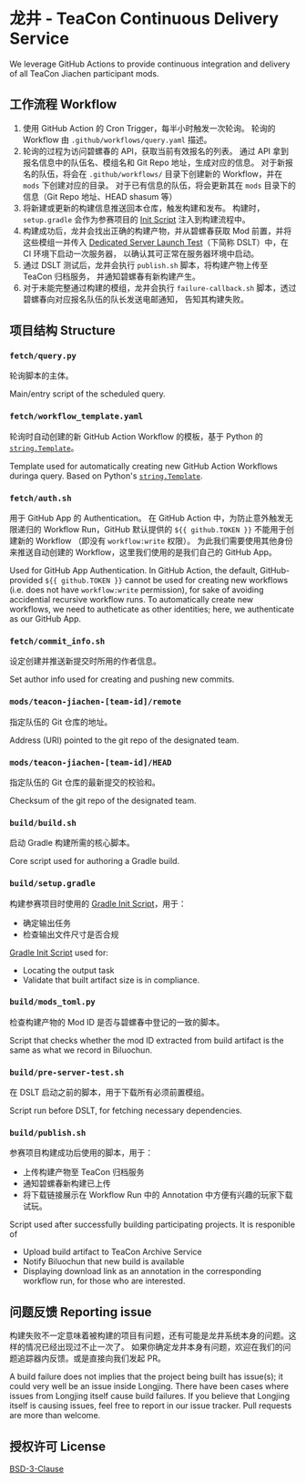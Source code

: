# 龙井 - TeaCon Continuous Delivery Service

We leverage GitHub Actions to provide continuous integration and delivery of all TeaCon Jiachen participant mods.

## 工作流程 Workflow

  1. 使用 GitHub Action 的 Cron Trigger，每半小时触发一次轮询。
     轮询的 Workflow 由 `.github/workflows/query.yaml` 描述。
  2. 轮询的过程为访问碧螺春的 API，获取当前有效报名的列表。
     通过 API 拿到报名信息中的队伍名、模组名和 Git Repo 地址，生成对应的信息。
     对于新报名的队伍，将会在 `.github/workflows/` 目录下创建新的 Workflow，并在 `mods` 下创建对应的目录。
     对于已有信息的队伍，将会更新其在 `mods` 目录下的信息（Git Repo 地址、HEAD shasum 等）
  3. 将新建或更新的构建信息推送回本仓库，触发构建和发布。
     构建时，`setup.gradle` 会作为参赛项目的 [Init Script][ref-2] 注入到构建流程中。
  4. 构建成功后，龙井会找出正确的构建产物，并从碧螺春获取 Mod 前置，并将这些模组一并传入 
     [Dedicated Server Launch Test][ref-3]（下简称 DSLT）中，在 CI 环境下启动一次服务器，
     以确认其可正常在服务器环境中启动。
  5. 通过 DSLT 测试后，龙井会执行 `publish.sh` 脚本，将构建产物上传至 TeaCon 归档服务，
     并通知碧螺春有新构建产生。
  6. 对于未能完整通过构建的模组，龙井会执行 `failure-callback.sh` 脚本，透过碧螺春向对应报名队伍的队长发送电邮通知，
     告知其构建失败。

[ref-2]: https://docs.gradle.org/current/userguide/init_scripts.html
[ref-3]: https://github.com/teaconmc/dedicated-server-launch-test

## 项目结构 Structure

### `fetch/query.py`

轮询脚本的主体。

Main/entry script of the scheduled query.

### `fetch/workflow_template.yaml`

轮询时自动创建的新 GitHub Action Workflow 的模板，基于 Python 的 [`string.Template`][ref-3]。

Template used for automatically creating new GitHub Action Workflows duringa query.
Based on Python's [`string.Template`][ref-3].

[ref-3]: https://docs.python.org/3/library/string.html#string.Template

### `fetch/auth.sh`

用于 GitHub App 的 Authentication。
在 GitHub Action 中，为防止意外触发无限递归的 Workflow Run，GitHub 默认提供的 `${{ github.TOKEN }}` 不能用于创建新的 Workflow
（即没有 `workflow:write` 权限）。
为此我们需要使用其他身份来推送自动创建的 Workflow，这里我们使用的是我们自己的 GitHub App。

Used for GitHub App Authentication.
In GitHub Action, the default, GitHub-provided `${{ github.TOKEN }}` cannot be used for creating new workflows
(i.e. does not have `workflow:write` permission), for sake of avoiding accidential recursive workflow runs.
To automatically create new workflows, we need to autheticate as other identities; here, we authenticate as
our GitHub App.

### `fetch/commit_info.sh`

设定创建并推送新提交时所用的作者信息。

Set author info used for creating and pushing new commits.

### `mods/teacon-jiachen-[team-id]/remote`

指定队伍的 Git 仓库的地址。

Address (URI) pointed to the git repo of the designated team.

### `mods/teacon-jiachen-[team-id]/HEAD`

指定队伍的 Git 仓库的最新提交的校验和。

Checksum of the git repo of the designated team.

### `build/build.sh`

启动 Gradle 构建所需的核心脚本。

Core script used for authoring a Gradle build.

### `build/setup.gradle`

构建参赛项目时使用的 [Gradle Init Script][ref-2]，用于：

  - 确定输出任务
  - 检查输出文件尺寸是否合规

[Gradle Init Script][ref-2] used for:

  - Locating the output task
  - Validate that built artifact size is in compliance.

### `build/mods_toml.py`

检查构建产物的 Mod ID 是否与碧螺春中登记的一致的脚本。

Script that checks whether the mod ID extracted from build artifact is the same as what we record in Biluochun.

### `build/pre-server-test.sh`

在 DSLT 启动之前的脚本，用于下载所有必须前置模组。

Script run before DSLT, for fetching necessary dependencies.

### `build/publish.sh`

参赛项目构建成功后使用的脚本，用于：

  - 上传构建产物至 TeaCon 归档服务
  - 通知碧螺春新构建已上传
  - 将下载链接展示在 Workflow Run 中的 Annotation 中方便有兴趣的玩家下载试玩。

Script used after successfully building participating projects. It is responible of 

  - Upload build artifact to TeaCon Archive Service
  - Notify Biluochun that new build is available
  - Displaying download link as an annotation in the corresponding workflow run, for those who are interested.

## 问题反馈 Reporting issue

构建失败不一定意味着被构建的项目有问题，还有可能是龙井系统本身的问题。这样的情况已经出现过不止一次了。
如果你确定龙井本身有问题，欢迎在我们的问题追踪器内反馈。或是直接向我们发起 PR。

A build failure does not implies that the project being built has issue(s); it could very well be an issue inside Longjing.
There have been cases where issues from Longjing itself cause build failures.
If you believe that Longjing itself is causing issues, feel free to report in our issue tracker.
Pull requests are more than welcome.

## 授权许可 License

[BSD-3-Clause](./LICENSE)
